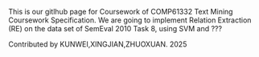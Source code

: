 This is our gitlhub page for Coursework of COMP61332 Text Mining Coursework Specification. 
We are going to implement Relation Extraction (RE) on the data set of SemEval 2010 Task 8, using SVM and ???

Contributed by KUNWEI,XINGJIAN,ZHUOXUAN.
2025
